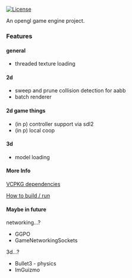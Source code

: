 [![License](https://img.shields.io/badge/License-Apache%202.0-blue.svg)](https://opensource.org/licenses/Apache-2.0)

An opengl game engine project. 

### Features

#### general
- threaded texture loading

#### 2d 
- sweep and prune collision detection for aabb
- batch renderer

#### 2d game things
- (in p) controller support via sdl2
- (in p) local coop

#### 3d
- model loading

#### More Info

[VCPKG dependencies](./deps_vcpkg_x64-windows.txt)

[How to build / run](./.github/BUILDING.md)

#### Maybe in future

networking...?
- GGPO
- GameNetworkingSockets

3d...?
- Bullet3 - physics
- ImGuizmo